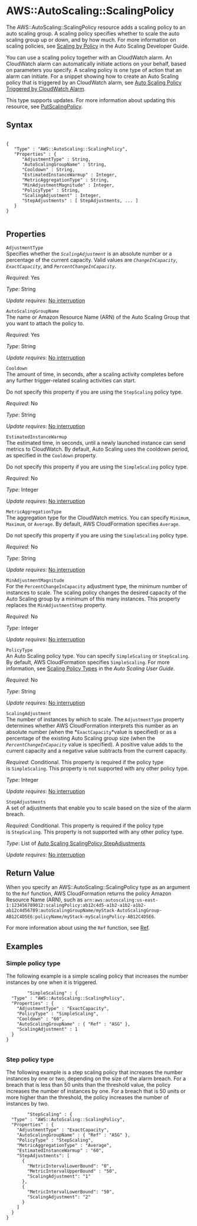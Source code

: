 AWS::AutoScaling::ScalingPolicy
===============================

The AWS::AutoScaling::ScalingPolicy resource adds a scaling policy to an auto scaling group. A scaling policy specifies whether to scale the auto scaling group up or down, and by how much. For more information on scaling policies, see [Scaling by Policy](http://docs.aws.amazon.com/AutoScaling/latest/DeveloperGuide/scaling_plan.html#scaling_policies) in the Auto Scaling Developer Guide.

You can use a scaling policy together with an CloudWatch alarm. An CloudWatch alarm can automatically initiate actions on your behalf, based on parameters you specify. A scaling policy is one type of action that an alarm can initiate. For a snippet showing how to create an Auto Scaling policy that is triggered by an CloudWatch alarm, see [Auto Scaling Policy Triggered by CloudWatch Alarm](quickref-autoscaling.html#scenario-as-policy "Auto Scaling Policy Triggered by CloudWatch Alarm").

This type supports updates. For more information about updating this resource, see [PutScalingPolicy](http://docs.aws.amazon.com/AutoScaling/latest/APIReference/API_PutScalingPolicy.html).

Syntax
------

``` {.programlisting}
      
{
   "Type" : "AWS::AutoScaling::ScalingPolicy",
   "Properties" : {
      "AdjustmentType" : String,
      "AutoScalingGroupName" : String,
      "Cooldown" : String,
      "EstimatedInstanceWarmup" : Integer,
      "MetricAggregationType" : String,
      "MinAdjustmentMagnitude" : Integer,
      "PolicyType" : String,
      "ScalingAdjustment" : Integer,
      "StepAdjustments" : [ StepAdjustments, ... ]
   }
}      
    
```

Properties
----------

 `AdjustmentType`   
Specifies whether the *`ScalingAdjustment`* is an absolute number or a percentage of the current capacity. Valid values are *`ChangeInCapacity`*, *`ExactCapacity`*, and *`PercentChangeInCapacity`*.

*Required*: Yes

*Type*: String

*Update requires*: [No interruption](using-cfn-updating-stacks-update-behaviors.html#update-no-interrupt)

 `AutoScalingGroupName`   
The name or Amazon Resource Name (ARN) of the Auto Scaling Group that you want to attach the policy to.

*Required*: Yes

*Type*: String

*Update requires*: [No interruption](using-cfn-updating-stacks-update-behaviors.html#update-no-interrupt)

 `Cooldown`   
The amount of time, in seconds, after a scaling activity completes before any further trigger-related scaling activities can start.

Do not specify this property if you are using the `StepScaling` policy type.

*Required*: No

*Type*: String

*Update requires*: [No interruption](using-cfn-updating-stacks-update-behaviors.html#update-no-interrupt)

 `EstimatedInstanceWarmup`   
The estimated time, in seconds, until a newly launched instance can send metrics to CloudWatch. By default, Auto Scaling uses the cooldown period, as specified in the `Cooldown` property.

Do not specify this property if you are using the `SimpleScaling` policy type.

*Required*: No

*Type*: Integer

*Update requires*: [No interruption](using-cfn-updating-stacks-update-behaviors.html#update-no-interrupt)

 `MetricAggregationType`   
The aggregation type for the CloudWatch metrics. You can specify `Minimum`, `Maximum`, or `Average`. By default, AWS CloudFormation specifies `Average`.

Do not specify this property if you are using the `SimpleScaling` policy type.

*Required*: No

*Type*: String

*Update requires*: [No interruption](using-cfn-updating-stacks-update-behaviors.html#update-no-interrupt)

 `MinAdjustmentMagnitude`   
For the `PercentChangeInCapacity` adjustment type, the minimum number of instances to scale. The scaling policy changes the desired capacity of the Auto Scaling group by a minimum of this many instances. This property replaces the `MinAdjustmentStep` property.

*Required*: No

*Type*: Integer

*Update requires*: [No interruption](using-cfn-updating-stacks-update-behaviors.html#update-no-interrupt)

 `PolicyType`   
An Auto Scaling policy type. You can specify `SimpleScaling` or `StepScaling`. By default, AWS CloudFormation specifies `SimpleScaling`. For more information, see [Scaling Policy Types](http://docs.aws.amazon.com/autoscaling/latest/userguide/as-scale-based-on-demand.html#as-scaling-types) in the *Auto Scaling User Guide*.

*Required*: No

*Type*: String

*Update requires*: [No interruption](using-cfn-updating-stacks-update-behaviors.html#update-no-interrupt)

 `ScalingAdjustment`   
The number of instances by which to scale. The `AdjustmentType` property determines whether AWS CloudFormation interprets this number as an absolute number (when the *`ExactCapacity`*value is specified) or as a percentage of the existing Auto Scaling group size (when the *`PercentChangeInCapacity`* value is specified). A positive value adds to the current capacity and a negative value subtracts from the current capacity.

*Required*: Conditional. This property is required if the policy type is `SimpleScaling`. This property is not supported with any other policy type.

*Type*: Integer

*Update requires*: [No interruption](using-cfn-updating-stacks-update-behaviors.html#update-no-interrupt)

 `StepAdjustments`   
A set of adjustments that enable you to scale based on the size of the alarm breach.

*Required*: Conditional. This property is required if the policy type is `StepScaling`. This property is not supported with any other policy type.

*Type*: List of [Auto Scaling ScalingPolicy StepAdjustments](aws-properties-autoscaling-scalingpolicy-stepadjustments.html "Auto Scaling ScalingPolicy StepAdjustments")

*Update requires*: [No interruption](using-cfn-updating-stacks-update-behaviors.html#update-no-interrupt)

Return Value
------------

When you specify an AWS::AutoScaling::ScalingPolicy type as an argument to the `Ref` function, AWS CloudFormation returns the policy Amazon Resource Name (ARN), such as `arn:aws:autoscaling:us-east-1:123456789012:scalingPolicy:ab12c4d5-a1b2-a1b2-a1b2-ab12c4d56789:autoScalingGroupName/myStack-AutoScalingGroup-AB12C4D5E6:policyName/myStack-myScalingPolicy-AB12C4D5E6`.

For more information about using the `Ref` function, see [Ref](intrinsic-function-reference-ref.html "Ref").

Examples
--------

### Simple policy type

The following example is a simple scaling policy that increases the number instances by one when it is triggered.

``` {.programlisting}
        "SimpleScaling" : {
  "Type" : "AWS::AutoScaling::ScalingPolicy",
  "Properties" : {
    "AdjustmentType" : "ExactCapacity",
    "PolicyType" : "SimpleScaling", 
    "Cooldown" : "60",
    "AutoScalingGroupName" : { "Ref" : "ASG" },
    "ScalingAdjustment" : 1
  }
}
      
```

### Step policy type

The following example is a step scaling policy that increases the number instances by one or two, depending on the size of the alarm breach. For a breach that is less than 50 units than the threshold value, the policy increases the number of instances by one. For a breach that is 50 units or more higher than the threshold, the policy increases the number of instances by two.

``` {.programlisting}
        "StepScaling" : {
  "Type" : "AWS::AutoScaling::ScalingPolicy",
  "Properties" : {
    "AdjustmentType" : "ExactCapacity",
    "AutoScalingGroupName" : { "Ref" : "ASG" },
    "PolicyType" : "StepScaling",
    "MetricAggregationType" : "Average",
    "EstimatedInstanceWarmup" : "60",
    "StepAdjustments": [
      {
        "MetricIntervalLowerBound": "0",
        "MetricIntervalUpperBound" : "50",
        "ScalingAdjustment": "1"
      },
      {
        "MetricIntervalLowerBound": "50",
        "ScalingAdjustment": "2"
      }
    ]
  }
}
      
```
